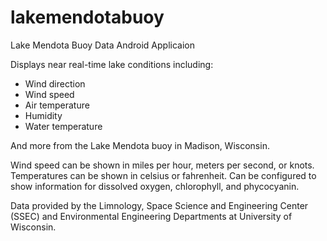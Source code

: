 lakemendotabuoy
===============

Lake Mendota Buoy Data Android Applicaion

Displays near real-time lake conditions including:

* Wind direction
* Wind speed
* Air temperature
* Humidity
* Water temperature

And more from the Lake Mendota buoy in Madison, Wisconsin.

Wind speed can be shown in miles per hour, meters per second, or knots.  Temperatures can be shown in celsius or fahrenheit.  Can be configured to show information for dissolved oxygen, chlorophyll, and phycocyanin.

Data provided by the Limnology, Space Science and Engineering Center (SSEC) and Environmental Engineering Departments at University of Wisconsin.
